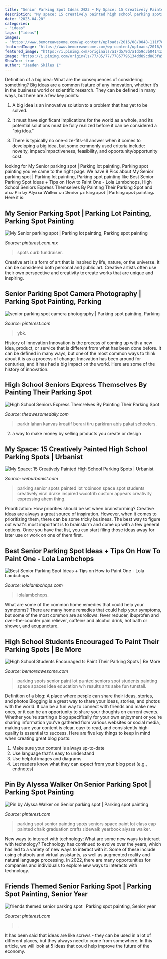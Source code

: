 ```yaml
---
title: "Senior Parking Spot Ideas 2023 ~ My Space: 15 Creatively Painted High School Parking Spots"
description: "My space: 15 creatively painted high school parking spots"
date: "2023-04-20"
categories:
- "ideas"
tags: ["ideas"]
images:
- "https://www.bemoreawesome.com/wp-content/uploads/2016/08/0048-111f78844178bf900bdc11ff12f7b2ad.jpg"
featuredImage: "https://www.bemoreawesome.com/wp-content/uploads/2016/08/0048-111f78844178bf900bdc11ff12f7b2ad.jpg"
featured_image: "https://i.pinimg.com/originals/a1/d5/9d/a1d59d3b0414131f2e87bb5cbbf4804f.jpg"
image: "https://i.pinimg.com/originals/77/85/77/77857796134dd89cd883fa5b6a5e557e.jpg"
ShowToc: true
author: "Jaeden Skiles I"
---
```



Definition of a big idea: What are the consequences of considering something?
Big ideas are a common feature of any innovation, whether it’s in the business world or scientific research. They can be defined in many ways, but here are a few key points:
1. A big idea is an innovative solution to a problem that has yet to be solved.

2. It must have significant implications for the world as a whole, and its potential solutions must be fully realized before it can be considered a "big idea."

3. There is typically no one-size-fits-all answer when it comes to developing a big idea, but some commonly used criteria include: novelty, impact/impactiveness, feasibility, and opportunity/opportunity cost. 

	

		
looking for My Senior parking spot | Parking lot painting, Parking spot painting you've came to the right page. We have 8 Pics about My Senior parking spot | Parking lot painting, Parking spot painting like Best Senior Parking Spot Ideas + Tips on How to Paint One - Lola Lambchops, High School Seniors Express Themselves By Painting Their Parking Spot and also Pin by Alyssa Walker on Senior parking spot | Parking spot painting. Here it is:
		
    
## My Senior Parking Spot | Parking Lot Painting, Parking Spot Painting

<img loading=lazy src="https://i.pinimg.com/736x/7f/fe/93/7ffe9329aac5b38cc97539444234a196--parking-spot-painting-ideas-senior-parking-spot.jpg" onerror="this.onerror=null;this.src='https://tse2.mm.bing.net/th?id=OIP.xPFMBGH7EeN3fO1xsXbMgAHaJ3&amp;pid=15.1';" alt="My Senior parking spot | Parking lot painting, Parking spot painting">

_Source: pinterest.com.mx_

>spots curb fundraiser. 

	

Creative art is a form of art that is inspired by life, nature, or the universe. It can be considered both personal and public art. Creative artists often use their own perspective and creativity to create works that are unique and inspiring.

    
## Senior Parking Spot Camera Photography | Parking Spot Painting, Parking

<img loading=lazy src="https://i.pinimg.com/originals/fe/c2/2c/fec22c2fdc0fd0e05a9c674cd8ae578f.jpg" onerror="this.onerror=null;this.src='https://tse1.mm.bing.net/th?id=OIP.SHmQCcracCFObvJuBZBoNAHaJ4&amp;pid=15.1';" alt="senior parking spot camera photography | Parking spot painting, Parking">

_Source: pinterest.com_

>ybk. 

	

History of innovation
Innovation is the process of coming up with a new idea, product, or service that is different from what has been done before. It can be defined in many ways, but one of the most common ways to think about it is as a process of change. Innovation has been around for centuries, and it has had a big impact on the world. Here are some of the history of innovation.

    
## High School Seniors Express Themselves By Painting Their Parking Spot

<img loading=lazy src="https://theawesomedaily.com/wp-content/uploads/2016/08/parking-spot-art-by-seniors-16-1.jpg" onerror="this.onerror=null;this.src='https://tse1.mm.bing.net/th?id=OIP.TrRBfbqbm4LQF7h7tY73JAHaHa&amp;pid=15.1';" alt="High School Seniors Express Themselves By Painting Their Parking Spot">

_Source: theawesomedaily.com_

>parkir lahan kanvas kreatif berani tiru parkiran abis pakai schoolers. 

	

2. a way to make money by selling products you create or design

    
## My Space: 15 Creatively Painted High School Parking Spots | Urbanist

<img loading=lazy src="https://weburbanist.com/wp-content/uploads/2016/08/senior-parking-1b.jpg" onerror="this.onerror=null;this.src='https://tse4.mm.bing.net/th?id=OIP.wgNS45pR35JILnSgTDkNZwHaE6&amp;pid=15.1';" alt="My Space: 15 Creatively Painted High School Parking Spots | Urbanist">

_Source: weburbanist.com_

>parking senior spots painted lot robinson space spot students creatively viral drake inspired wacotrib custom appears creativity expressing ahem thing. 

	

Prioritization: How priorities should be set when brainstorming?
Creative ideas are always a great source of inspiration. However, when it comes to prioritizing them, there can be some tricky business. The best way to figure out what's most important is to brainstorm and come up with a few general options. Once you have that list, you can start filing those ideas away for later use or work on one of them first.

    
## Best Senior Parking Spot Ideas + Tips On How To Paint One - Lola Lambchops

<img loading=lazy src="https://lolalambchops.com/wp/wp-content/uploads/2021/08/Harry-Styles-Senior-Parking-Spot-scaled.jpg" onerror="this.onerror=null;this.src='https://tse3.mm.bing.net/th?id=OIP.W7edy-tybXHLPTWxzW6FiwHaJj&amp;pid=15.1';" alt="Best Senior Parking Spot Ideas + Tips on How to Paint One - Lola Lambchops">

_Source: lolalambchops.com_

>lolalambchops. 

	

What are some of the common home remedies that could help your symptoms?
There are many home remedies that could help your symptoms, but some of the most common are as follows: fever reducer, ibuprofen and over-the-counter pain reliever, caffeine and alcohol drink, hot bath or shower, and acupuncture.

    
## High School Students Encouraged To Paint Their Parking Spots | Be More

<img loading=lazy src="https://www.bemoreawesome.com/wp-content/uploads/2016/08/0048-111f78844178bf900bdc11ff12f7b2ad.jpg" onerror="this.onerror=null;this.src='https://tse3.mm.bing.net/th?id=OIP.UxRp_hT7g3GnFhhxjYHxDQHaFT&amp;pid=15.1';" alt="High School Students Encouraged to Paint Their Parking Spots | Be More">

_Source: bemoreawesome.com_

>parking spots senior paint lot painted seniors spot students painting space spaces idea education win results arts sake fun tunstall. 

	

Definition of a blog: A place where people can share their ideas, stories, and photos
Blogging is a great way to share your ideas, stories, and photos with the world. It can be a fun way to connect with friends and make new ones, or it can be an opportunity to share your thoughts on current events. Whether you're starting a blog specifically for your own enjoyment or you're sharing information you've gathered from various websites or social media, making sure your content is clear, easy to read, and consistently high-quality is essential to success. Here are five key things to keep in mind when creating great blog posts: 
1. Make sure your content is always up-to-date 
2. Use language that's easy to understand 
3. Use helpful images and diagrams 
4. Let readers know what they can expect from your blog post (e.g., endnotes) 

    
## Pin By Alyssa Walker On Senior Parking Spot | Parking Spot Painting

<img loading=lazy src="https://i.pinimg.com/originals/a1/d5/9d/a1d59d3b0414131f2e87bb5cbbf4804f.jpg" onerror="this.onerror=null;this.src='https://tse3.mm.bing.net/th?id=OIP.iQzH3BBO9L7lFsjFf6224wHaJ4&amp;pid=15.1';" alt="Pin by Alyssa Walker on Senior parking spot | Parking spot painting">

_Source: pinterest.com_

>parking spot senior painting spots seniors space paint lot class cap painted chalk graduation crafts sidewalk yearbook alyssa walker. 

	

New ways to interact with technology: What are some new ways to interact with technology?
Technology has continued to evolve over the years, which has led to a variety of new ways to interact with it. Some of these include using chatbots and virtual assistants, as well as augmented reality and natural language processing. In 2022, there are many opportunities for companies and individuals to explore new ways to interacts with technology.

    
## Friends Themed Senior Parking Spot | Parking Spot Painting, Senior Year

<img loading=lazy src="https://i.pinimg.com/originals/77/85/77/77857796134dd89cd883fa5b6a5e557e.jpg" onerror="this.onerror=null;this.src='https://tse2.mm.bing.net/th?id=OIP.0K3Sjt3gOfGkPgGpt1vgegHaJ4&amp;pid=15.1';" alt="friends themed senior parking spot | Parking spot painting, Senior year">

_Source: pinterest.com_

>. 

	

It has been said that ideas are like screws - they can be used in a lot of different places, but they always need to come from somewhere. In this article, we will look at 5 ideas that could help improve the future of the economy.

